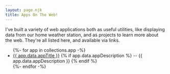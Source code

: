 ```yaml
---
layout: page.njk
title: Apps On The Web!
---
```

I've built a variety of web applications both as useful utilities, like displaying data from our home weather station, and as projects to learn more about the web.  They're all listed here, and available via links.

<ul>
{%- for app in collections.app -%}
  <li>
  	<a href="{{ app.url }}">{{ app.data.appTitle }}</a> {% if app.data.appDescription %} -- {{ app.data.appDescription }} {% endif %}
  </li>
{%- endfor -%}
</ul>